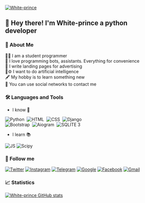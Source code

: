  [![White-prince](https://github.com/White-prince/White-prince/blob/main/assets/logogitorgb0.png)](https://white-prince.github.io/Homepage/)
 
 ## :wave:&nbsp;Hey there! I'm White-prince a python developer
 
 ### :file_folder:&nbsp;About Me
 
 :man_student:&nbsp;I am a student programmer\
 :robot:&nbsp;I love programming bots, assistants. Everything for convenience\
 :receipt:&nbsp;I write landing pages for advertising\
 :brain::gear:&nbsp;I want to do artificial intelligence\
 :fountain_pen:&nbsp;My hobby is to learn something new\
 :speech_balloon:&nbsp;You can use social networks to contact me

 ### :hammer_and_wrench:&nbsp;Languages and Tools

 - I know :brain:&nbsp;

  ![Python](https://img.shields.io/badge/-Python-AFEEEE?style=for-the-badge&logo=Python)&nbsp;
  ![HTML](https://img.shields.io/badge/-HTML-FF7F50?style=for-the-badge&logo=HTML5)&nbsp;
  ![CSS](https://img.shields.io/badge/-CSS-7B68EE?style=for-the-badge&logo=CSS3)&nbsp;
  ![Django](https://img.shields.io/badge/-Django-2E8B57?style=for-the-badge&logo=Django)\
  ![Bootstrap](https://img.shields.io/badge/-Bootstrap-483D8B?style=for-the-badge&logo=Bootstrap)&nbsp;
  ![Aiogram](https://img.shields.io/badge/-aiogram-AFEEEE?style=for-the-badge&logo=Telegram)&nbsp;
  ![SQLITE 3](https://img.shields.io/badge/-SQLITE3-131313?style=for-the-badge&logo=SQLITE)
  
 - I learn :books:&nbsp;

  ![JS](https://img.shields.io/badge/-JS-DAA520?style=for-the-badge&logo=JavaScript)
  ![Scipy](https://img.shields.io/badge/-Scipy-DC143C?style=for-the-badge&logo=Scipy)

 ### :link:&nbsp;Follow me

  [![Twitter](https://img.shields.io/badge/-Twitter-131313?style=for-the-badge&logo=Twitter)](https://twitter.com/White_prince_0)
  [![Instagram](https://img.shields.io/badge/-Instagram-131313?style=for-the-badge&logo=Instagram)](https://www.instagram.com/0xe_white_prince_ex0/)
  [![Telegram](https://img.shields.io/badge/-Telegram-131313?style=for-the-badge&logo=Telegram)](https://t.me/Dark_Hub_info)
  [![Google](https://img.shields.io/badge/-Webpage-131313?style=for-the-badge&logo=Google-Chrome&logoColor=white)](https://white-prince.github.io/Homepage/)
  [![Facebook](https://img.shields.io/badge/-Facebook-131313?style=for-the-badge&logo=Facebook)](https://www.facebook.com/profile.php?id=100023988285502)
  [![Gmail](https://img.shields.io/badge/-Gmail-131313?style=for-the-badge&logo=Gmail&logoColor=white)](https://mail.google.com/mail/u/0/#inbox)

  ### :chart_with_upwards_trend:&nbsp;Statistics
  [![White-prince GitHub stats](https://github-readme-stats.vercel.app/api?username=White-prince&theme=tokyonight)](https://github.com/anuraghazra/github-readme-stats)&nbsp;
  
